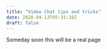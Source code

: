 ```yaml
---
title: "Video Chat tips and tricks"
date: 2020-04-13T05:31:18Z
draft: false
---
```


Someday soon this will be a real page